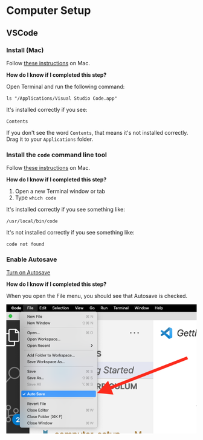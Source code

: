 # Computer Setup

## VSCode

### Install (Mac)

Follow [these instructions](https://code.visualstudio.com/docs/setup/mac) on Mac.

**How do I know if I completed this step?**

Open Terminal and run the following command:

```
ls "/Applications/Visual Studio Code.app"
```

It's installed correctly if you see:

```
Contents
```

If you don't see the word `Contents`, that means it's not installed correctly. Drag it to your `Applications` folder.


### Install the `code` command line tool

Follow [these instructions](https://code.visualstudio.com/docs/setup/mac) on Mac.

**How do I know if I completed this step?**

1. Open a new Terminal window or tab
1. Type `which code`

It's installed correctly if you see something like:

```
/usr/local/bin/code
```

It's not installed correctly if you see something like:

```
code not found
```

### Enable Autosave

[Turn on Autosave](https://code.visualstudio.com/docs/editor/codebasics#_save-auto-save)

**How do I know if I completed this step?**

When you open the File menu, you should see that Autosave is checked.

![](../img/vscode-autosave.png)
